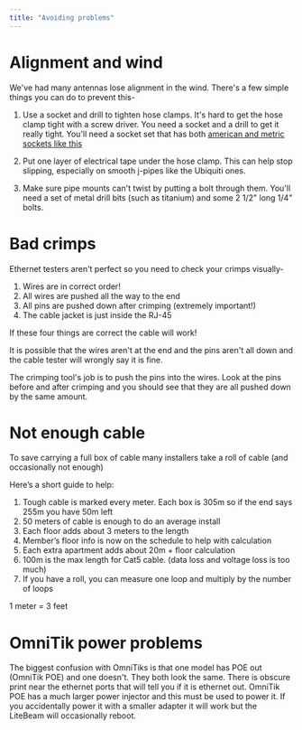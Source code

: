 ```yaml
---
title: "Avoiding problems"
---
```


# Alignment and wind

We've had many antennas lose alignment in the wind. There's a few simple things you can do to prevent this-

1. Use a socket and drill to tighten hose clamps. It's hard to get the hose clamp tight with a screw driver. You need a socket and a drill to get it really tight. You'll need a socket set that has both [american and metric sockets like this]()

2. Put one layer of electrical tape under the hose clamp. This can help stop slipping, especially on smooth j-pipes like the Ubiquiti ones.

3. Make sure pipe mounts can't twist by putting a bolt through them. You'll need a set of metal drill bits (such as titanium) and some 2 1/2" long 1/4" bolts.

# Bad crimps

Ethernet testers aren't perfect so you need to check your crimps visually-

1. Wires are in correct order!
2. All wires are pushed all the way to the end
3. All pins are pushed down after crimping (extremely important!)
4. The cable jacket is just inside the RJ-45 

If these four things are correct the cable will work! 

It is possible that the wires aren't at the end and the pins aren't all down and the cable tester will wrongly say it is fine.

The crimping tool's job is to push the pins into the wires. Look at the pins before and after crimping and you should see that they are all pushed down by the same amount. 

# Not enough cable

To save carrying a full box of cable many installers take a roll of cable (and occasionally not enough)

Here’s a short guide to help:

1. Tough cable is marked every meter. Each box is 305m so if the end says 255m you have 50m left
2. 50 meters of cable is enough to do an average install
3. Each floor adds about 3 meters to the length
4. Member’s floor info is now on the schedule to help with calculation
5. Each extra apartment adds about 20m + floor calculation
5. 100m is the max length for Cat5 cable. (data loss and voltage loss is too much)
6. If you have a roll, you can measure one loop and multiply by the number of loops

1 meter = 3 feet

# OmniTik power problems

The biggest confusion with OmniTiks is that one model has POE out (OmniTik POE) and one doesn't. They both look the same. There is obscure print near the ethernet ports that will tell you if it is ethernet out. OmniTik POE has a much larger power injector and this must be used to power it. If you accidentally power it with a smaller adapter it will work but the LiteBeam will occasionally reboot.



